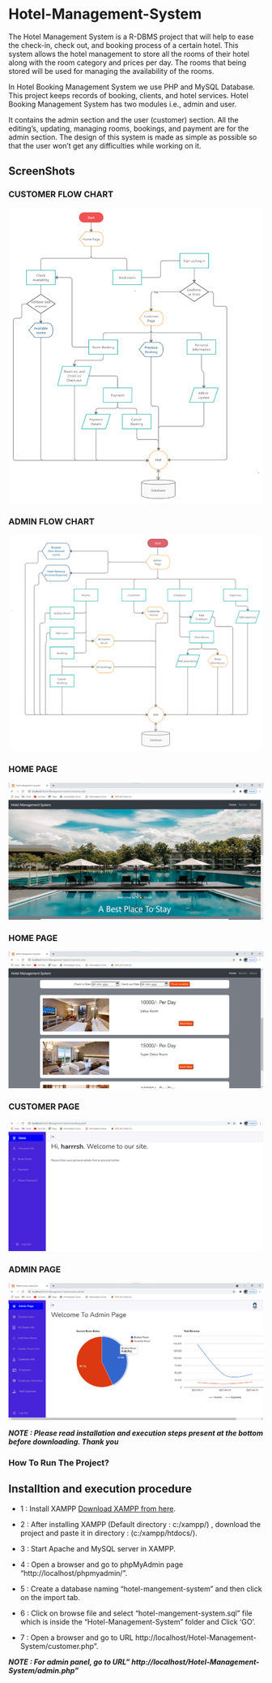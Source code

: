 # Hotel-Management-System
The Hotel Management System is a R-DBMS project that will help to ease the check-in, 
check out, and booking process of a certain hotel. This system allows the hotel 
management to store all the rooms of their hotel along with the room category and prices 
per day. The rooms that being stored will be used for managing the availability of the 
rooms.

In Hotel Booking Management System we use PHP and MySQL Database. This project 
keeps records of booking, clients, and hotel services. Hotel Booking Management 
System has two modules i.e., admin and user.

It contains the admin section and the user (customer) section. All the editing’s, updating, 
managing rooms, bookings, and payment are for the admin section. The design of this 
system is made as simple as possible so that the user won’t get any difficulties while 
working on it.

## ScreenShots

### CUSTOMER FLOW CHART
![Alt text](Screenshots/Flowchart_customer.png?raw=true "Title")

### ADMIN FLOW CHART
![Alt text](Screenshots/Flowchart_admin.png?raw=true "Title")

### HOME PAGE
![Alt text](Screenshots/customer1.png?raw=true "Title")

### HOME PAGE
![Alt text](Screenshots/customer2.png?raw=true "Title")

### CUSTOMER PAGE
![Alt text](Screenshots/customer3.png?raw=true "Title")

### ADMIN PAGE
![Alt text](Screenshots/admin1.png?raw=true "Title")



***NOTE : Please read installation and execution steps present at the bottom before downloading. Thank you***

### How To Run The Project?

## Installtion and execution procedure

 - 1 : Install XAMPP [Download XAMPP from here](https://www.apachefriends.org/download.html).
 
 - 2 : After installing XAMPP (Default directory : c:/xampp/) , download the project and paste it in directory : (c:/xampp/htdocs/).
 
 - 3 : Start Apache and MySQL server in XAMPP.
 
 - 4 : Open a browser and go to phpMyAdmin page “http://localhost/phpmyadmin/”.
 
 - 5 : Create a database naming “hotel-mangement-system” and then click on the import tab.
 
 - 6 : Click on browse file and select “hotel-mangement-system.sql” file which is inside the “Hotel-Management-System” folder and Click ‘GO’.
 
 - 7 : Open a browser and go to URL http://localhost/Hotel-Management-System/customer.php”.
 
 ***NOTE : For admin panel, go to URL” http://localhost/Hotel-Management-System/admin.php”***
